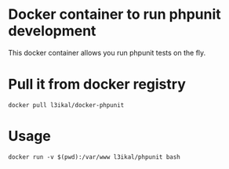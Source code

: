 # Docker container to run phpunit development

This docker container allows you run phpunit tests on the fly.

# Pull it from docker registry
```
docker pull l3ikal/docker-phpunit
```
# Usage
```
docker run -v $(pwd):/var/www l3ikal/phpunit bash
```
